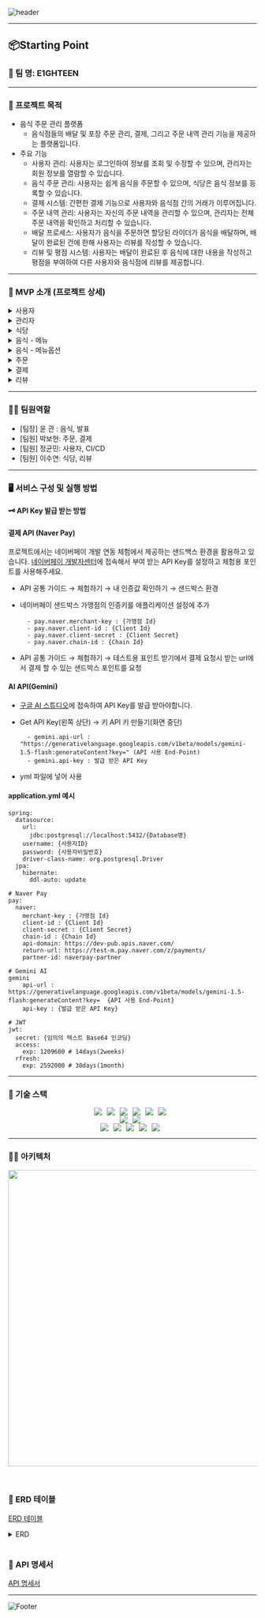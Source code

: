 ![header](https://capsule-render.vercel.app/api?type=waving&color=auto&height=200&section=header&text=Starting%20Point&fontSize=40)

------------

## 📦Starting Point
### 👤 팀 명: E1GHTEEN

------------

### 🚩 프로젝트 목적
- 음식 주문 관리 플랫폼
    - 음식점들의 배달 및 포장 주문 관리, 결제, 그리고 주문 내역 관리 기능을 제공하는 플랫폼입니다.
- 주요 기능
    - 사용자 관리:  사용자는 로그인하여 정보를 조회 및 수정할 수 있으며, 관리자는 회원 정보를 열람할 수 있습니다. 
    - 음식 주문 관리: 사용자는 쉽게 음식을 주문할 수 있으며, 식당은 음식 정보를 등록할 수 있습니다.
    - 결제 시스템: 간편한 결제 기능으로 사용자와 음식점 간의 거래가 이루어집니다.
    - 주문 내역 관리: 사용자는 자신의 주문 내역을 관리할 수 있으며, 관리자는 전체 주문 내역을 확인하고 처리할 수 있습니다.
    - 배달 프로세스: 사용자가 음식을 주문하면 할당된 라이더가 음식을 배달하며, 배달이 완료된 건에 한해 사용자는 리뷰를 작성할 수 있습니다.
    - 리뷰 및 평점 시스템: 사용자는 배달이 완료된 후 음식에 대한 내용을 작성하고 평점을 부여하여 다른 사용자와 음식점에 리뷰를 제공합니다.

------------
### 📍 MVP 소개 (프로젝트 상세)

<details markdown="1">
  <summary>사용자</summary>
  <div>
    <ul>
      <li>일반 회원(고객/가게 주인)</li>
      <li>회원가입 : 사용자는 고객/가게 주인의 권한으로 회원가입할 수 있습니다.</li>
      <li>회원정보 수정 : 사용자는 주소, 이메일, 전화번호, 닉네임을 변경할 수 있습니다.</li>
      <li>로그인 : 사용자는 생성한 아이디와 비밀번호로 로그인할 수 있습니다.</li>
      <li>회원 탈퇴 : 사용자는 본인의 아이디를 삭제할 수 있습니다.</li>
    </ul>
  </div>
</details>

<details markdown="1">
  <summary>관리자</summary>
  <div>
    <ul>
      <li>회원정보 조회 : 관리자는 사용자 권한, 아이디, 특정 시점 사이의 가입자 등 여러 조건에 대해 사용자를 조회할 수 있습니다.</li>
      <li>회원정보 수정 : 관리자는 사용자 권한, 아이디, 삭제 여부등의 정보를 일부 수정할 수 있습니다.</li>
    </ul>
  </div>
</details>


<details markdown="1">
  <summary>식당</summary>
  <div>
    <ul>
      <li>식당 전체 조회 및 검색 : 식당 검색 및 전체 조회를 할 수 있습니다.</li>
      <li>식당 단건 조회 : 식당 내용에 대한 단건 조회를 할 수 있습니다.</li>
      <li>식당 생성 : 마스터 사용자는 식당을 생성할 수 있습니다.</li>
      <li>식당 수정 : 마스터, 매니저, 식당 주인은 식당 내용을 수정할 수 있습니다.</li>
      <li>식당 삭제 : 마스터, 매니저, 식당 주인은 식당을 삭제할 수 있습니다.</li>
    </ul>
  </div>
</details>


<details markdown="1">
  <summary>음식 - 메뉴</summary>
  <div>
    <ul>
      <li>메뉴 생성 : 마스터, 매니저, 가게 사장이 메뉴를 생성할 수 있습니다.</li>
      <li>메뉴 전체 조회 및 검색 : 모든 사용자가 식당의 전체 메뉴를 조회 및 검색 할 수 있습니다. </li>
      <li>메뉴 단건 조회 : 모든 사용자가 식당의 특정 메뉴를 조회할 수 있습니다.</li>
      <li>메뉴 수정 : 마스터, 매니저, 가게 사장이 메뉴를 수정할 수 있습니다.</li>
      <li>메뉴 삭제 : 마스터, 매니저, 가게 사장이 메뉴를 삭제할 수 있습니다.</li>
    </ul>
  </div>
</details>

<details markdown="1">
  <summary>음식 - 메뉴옵션</summary>
  <div>
    <ul>
      <li>메뉴 옵션 생성 : 마스터, 매니저, 가게 사장이 메뉴의 옵션을 생성할 수 있습니다.</li>
      <li>메뉴 옵션 전체 조회 : 모든 사용자가 메뉴의 옵션을 조회할 수 있습니다.</li>
      <li>메뉴 옵션 수정 : 마스터, 매니저, 가게 사장이 메뉴의 옵션을 수정할 수 있습니다.</li>
      <li>메뉴 옵션 삭제 : 마스터, 매니저, 가게 사장이 메뉴의 옵션을 삭제할 수 있습니다.</li>
    </ul>
  </div>
</details>

<details markdown="1">
  <summary>주문</summary>
  <div>
    <ul>
      <li>주문 생성 : 사용자나 가게 사장은 새 주문을 만들 수 있습니다.</li>
      <li>주문 조회 : 주문 ID를 통해 해당 주문 단건에 대한 상세 정보를 조회 할 수 있습니다.</li>
      <li>주문 수정 : 주문의 총금액과 가게/배달원에게 요청사항을 수정 할 수 있습니다.</li>
      <li>주문 취소 : 관리자, 식당 주인, 사용자는 주문을 취소 할 수 있습니다.</li>
      <li>주문 상태변경 : 가게 사장은 주문을 수락/조리중, 배달원은 배달중/배달완료 상태로 변경 할 수 있습니다.</li>
      <li>주문 목록 조회 : 관리자, 사용자, 가게 사장 주문 목록을 10,20,30개씩 날짜 내림/오름차순으로 조회 할 수 있습니다.</li>
      <li>주문 삭제 : 마스터는 주문을 삭제 할 수 있습니다.</li>
    </ul>
  </div>
</details>

<details markdown="1">
  <summary>결제</summary>
  <div>
    <ul>
      <li>결제 요청 : 사용자나 가게 사장은 네이버 페이 결제 요청을 할 수 있습니다.</li>
      <li>결제 내역 생성 : 결제 요청 후 결제 내역을 생성합니다.</li>
      <li>결제 상태 변경 : 결제 상태를 변경 할 수 있습니다.</li>
      <li>결제 삭제 : 마스터는 결제를 삭제 할 수 있습니다.</li>
    </ul>
  </div>
</details>

<details markdown="1">
  <summary>리뷰</summary>
  <div>
    <ul>
      <li>리뷰 전체 조회 및 검색 : 리뷰 검색 및 전체 조회를 할 수 있습니다.</li>
      <li>리뷰 단건 조회 : 리뷰 단건 조회를 할 수 있습니다.</li>
      <li>리뷰 생성 : 주문을 한 고객은 리뷰를 작성할 수 있습니다. </li>
      <li>리뷰 수정 : 마스터, 매니저, 고객(본인 리뷰)은 리뷰를 수정할 수 있습니다.</li>
      <li>리뷰 삭제 : 마스터, 매니저, 고객(본인 리뷰)은 리뷰를 삭제할 수 있습니다.</li>
    </ul>
  </div>
</details>

------------

### 👩‍💻 팀원역할
- [팀장] 윤 관 : 음식, 발표
- [팀원] 박보현: 주문, 결제
- [팀원] 정균민: 사용자, CI/CD
- [팀원] 이수연: 식당, 리뷰

------------
### 🖥️ 서비스 구성 및 실행 방법

#### 🗝️ API Key 발급 받는 방법

#### 결제 API (Naver Pay)

프로젝트에서는 네이버페이 개발 연동 체험에서 제공하는 샌드백스 환경을 활용하고 있습니다.
[네이버페이 개발자센터](https://developers.pay.naver.com/docs/v2/api)에 접속해서 부여 받는 API Key를 설정하고 체험용 포인트를 사용해주세요.
- API 공통 가이드 → 체험하기 → 내 인증값 확인하기 → 샌드박스 환경
- 네이버페이 샌드박스 가맹점의 인증키를 애플리케이션 설정에 추가
  
		- pay.naver.merchant-key : {가맹점 Id}
		- pay.naver.client-id : {Client Id}
		- pay.naver.client-secret : {Client Secret}
		- pay.naver.chain-id : {Chain Id}
- API 공통 가이드 → 체험하기 → 테스트용 표인트 받기에서 결제 요청시 받는 url에서 결제 할 수 있는 샌드박스 포인트를 요청

#### AI API(Gemini)

- [구글 AI 스튜디오](https://aistudio.google.com/apikey)에 접속하여 API Key를 발급 받아야합니다.
- Get API Key(왼쪽 상단) → 키 API 키 만들기(화면 중단)
  
		- gemini.api-url : "https://generativelanguage.googleapis.com/v1beta/models/gemini-1.5-flash:generateContent?key=" (API 사용 End-Point)
		- gemini.api-key : 발급 받은 API Key
- yml 파일에 넣어 사용

#### application.yml 예시
```
spring:
  datasource:
    url:
      jdbc:postgresql://localhost:5432/{Database명}
    username: {사용자ID}
    password: {사용자비밀번호}
    driver-class-name: org.postgresql.Driver
  jpa:
    hibernate:
      ddl-auto: update
    
# Naver Pay
pay:
  naver:
    merchant-key : {가맹점 Id}
    client-id : {Client Id}
    client-secret : {Client Secret}
    chain-id : {Chain Id}
    api-domain: https://dev-pub.apis.naver.com/
    return-url: https://test-m.pay.naver.com/z/payments/
    partner-id: naverpay-partner
		
# Gemini AI
gemini
	api-url : https://generativelanguage.googleapis.com/v1beta/models/gemini-1.5-flash:generateContent?key=  {API 사용 End-Point}
	api-key : {발급 받은 API Key}
	
# JWT
jwt:
  secret: {임의의 텍스트 Base64 인코딩}
  access:
    exp: 1209600 # 14days(2weeks)
  rfresh:
    exp: 2592000 # 30days(1month)
```

------------
### 🔧 기술 스택
<div style="display: flex; justify-content: center;">
  <img src="https://img.shields.io/badge/Java-007396?&style=flat&logo=java&logoColor=white" style="margin-right: 10px;">
  <img src="https://img.shields.io/badge/Spring Boot-6DB33F?&style=flat&logo=springboot&logoColor=white" style="margin-right: 10px;">
  <img src="https://img.shields.io/badge/ApachetTomcat-F8DC75?style=flat&logo=apachetomcat&logoColor=white"style="margin-right: 10px;"/>
  <img src="https://img.shields.io/badge/PostgreSQL-4169E1?style=flat&logo=Postgresql&logoColor=white" style="margin-right: 10px;"/>
  
  <img src="https://img.shields.io/badge/JPA-6DB33F?style=flat&logo=&logoColor=white" style="margin-right: 10px;"/>
  <img src="https://img.shields.io/badge/QueryDSL-6DB33F?style=flat&logo=&logoColor=white" style="margin-right: 10px;"/>
</div>
  
<div style="display: flex; justify-content: center;">
    <img src="https://img.shields.io/badge/Amazon RDS-527FFF?style=flat&logo=amazonrds&logoColor=white" style="margin-right: 10px;"/>
    <img src="https://img.shields.io/badge/Amazon EC2-FF9900?style=flat&logo=amazonec2&logoColor=white" style="margin-right: 10px;"/>
</div>

<div style="display: flex; justify-content: center;">
  <img src="https://img.shields.io/badge/Git-F05032?style=flat&logo=git&logoColor=white" style="margin-right: 10px;">
  <img src="https://img.shields.io/badge/Github-181717?style=flat&logo=github&logoColor=white" style="margin-right: 10px;">
  <img src="https://img.shields.io/badge/IntelliJ Idea-000000?style=flat&logo=intellijidea&logoColor=white" style="margin-right: 10px;">
  <img src="https://img.shields.io/badge/Postman-FF6C37?style=flat&logo=postman&logoColor=white" style="margin-right: 10px;">
  <img src="https://img.shields.io/badge/Slack-4A154B?style=flat&logo=slack&logoColor=white" style="margin-right: 10px;">
</div>

------------
### 👨‍💻 아키텍처
<p align="center"><img src="https://github.com/user-attachments/assets/0469db11-0232-4ba1-8752-9c6c47f9a1bc" width="600"/></p>

<br>

### 📃 ERD 테이블
[ERD 테이블](https://www.erdcloud.com/d/YAeKeeCFY7MhbHR8W)
<details>
<summary>ERD</summary>
<p align="center"><img src="https://github.com/user-attachments/assets/11128912-f074-47f5-ae8e-640338bd1b3e" width="800"/></p>
</details>

<br>

### 📜 API 명세서
[API 명세서](https://documenter.getpostman.com/view/42568083/2sAYdeLX9c)

------------

![Footer](https://capsule-render.vercel.app/api?type=waving&color=auto&height=200&section=footer)
